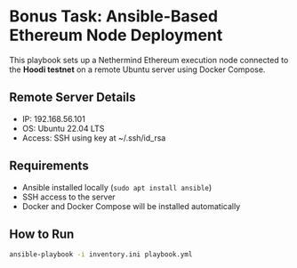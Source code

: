# Bonus Task: Ansible-Based Ethereum Node Deployment

This playbook sets up a Nethermind Ethereum execution node connected to the **Hoodi testnet** on a remote Ubuntu server using Docker Compose.

## Remote Server Details
- IP: 192.168.56.101
- OS: Ubuntu 22.04 LTS
- Access: SSH using key at ~/.ssh/id_rsa

## Requirements
- Ansible installed locally (`sudo apt install ansible`)
- SSH access to the server
- Docker and Docker Compose will be installed automatically

## How to Run

```bash
ansible-playbook -i inventory.ini playbook.yml
